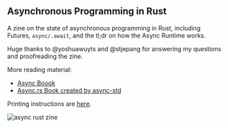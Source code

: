 ## Asynchronous Programming in Rust

A zine on the state of asynchronous programming in Rust, including Futures, `async/.await`, and the tl;dr on how the Async Runtime works.

Huge thanks to @yoshuawuyts and @stjepang for answering my questions and proofreading the zine. 

More reading material:
- [Async Boook](https://rust-lang.github.io/async-book/index.html)
- [Async.rs Book created by async-std](https://book.async.rs/concepts.html)


Printing instructions are [here](./instructions.md).

![async rust zine](./img/async-rust.png)
